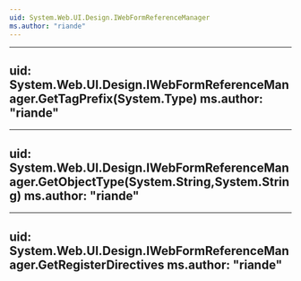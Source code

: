 ```yaml
---
uid: System.Web.UI.Design.IWebFormReferenceManager
ms.author: "riande"
---
```


---
uid: System.Web.UI.Design.IWebFormReferenceManager.GetTagPrefix(System.Type)
ms.author: "riande"
---

---
uid: System.Web.UI.Design.IWebFormReferenceManager.GetObjectType(System.String,System.String)
ms.author: "riande"
---

---
uid: System.Web.UI.Design.IWebFormReferenceManager.GetRegisterDirectives
ms.author: "riande"
---
